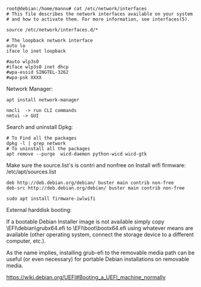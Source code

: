 

```
root@debian:/home/mannu# cat /etc/network/interfaces
# This file describes the network interfaces available on your system
# and how to activate them. For more information, see interfaces(5).

source /etc/network/interfaces.d/*

# The loopback network interface
auto lo
iface lo inet loopback

#auto wlp3s0
#iface wlp3s0 inet dhcp
#wpa-essid SINGTEL-3262
#wpa-psk XXXX

```

Network Manager:
```
apt install network-manager

nmcli  -> run CLI commands
nmtui -> GUI
```


Search and uninstall Dpkg:
```
# To Find all the packages
dpkg -l | grep network  
# To uninstall all the packages
apt remove --purge  wicd-daemon python-wicd wicd-gtk
```


Make sure the source.list's is contri and nonfree on
Install wifi firmware: 
/etc/apt/sources.list
```
deb http://deb.debian.org/debian/ buster main contrib non-free
deb-src http://deb.debian.org/debian/ buster main contrib non-free
```
```
sudo apt install firmware-iwlwifi 
```

External harddisk booting:

  If a bootable Debian Installer image is not available simply copy \EFI\debian\grubx64.efi to \EFI\boot\bootx64.efi using whatever means are available (other operating system, connect the storage device to a different computer, etc.).

  As the name implies, installing grub-efi to the removable media path can be useful (or even necessary) for portable Debian installations on removable media.

https://wiki.debian.org/UEFI#Booting_a_UEFI_machine_normally

